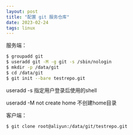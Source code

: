 ```yaml
---
layout: post
title: "配置 git 服务仓库"
date: 2023-02-24
tags: linux
---
```


服务端：

```bash
$ groupadd git
$ useradd git -M -g git -s /sbin/nologin
$ mkdir -p /data/git
$ cd /data/git
$ git init --bare testrepo.git
```

useradd -s 指定用户登录后使用的shell

useradd -M not create home 不创建home目录

客户端：

```bash
$ git clone root@aliyun:/data/git/testrepo.git
```
